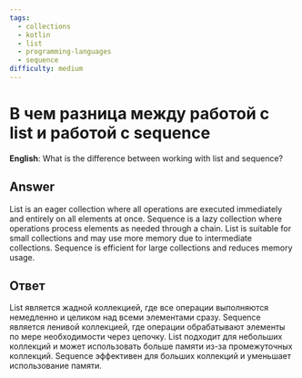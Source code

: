 ```yaml
---
tags:
  - collections
  - kotlin
  - list
  - programming-languages
  - sequence
difficulty: medium
---
```


# В чем разница между работой с list и работой с sequence

**English**: What is the difference between working with list and sequence?

## Answer

List is an eager collection where all operations are executed immediately and entirely on all elements at once. Sequence is a lazy collection where operations process elements as needed through a chain. List is suitable for small collections and may use more memory due to intermediate collections. Sequence is efficient for large collections and reduces memory usage.

## Ответ

List является жадной коллекцией, где все операции выполняются немедленно и целиком над всеми элементами сразу. Sequence является ленивой коллекцией, где операции обрабатывают элементы по мере необходимости через цепочку. List подходит для небольших коллекций и может использовать больше памяти из-за промежуточных коллекций. Sequence эффективен для больших коллекций и уменьшает использование памяти.

